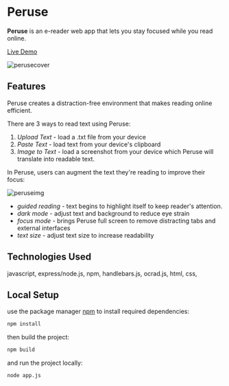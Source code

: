 **Peruse**
====
**Peruse** is an e-reader web app that lets you stay focused while you read online.

[Live Demo](https://peruse-reader.herokuapp.com/) 

![perusecover](https://user-images.githubusercontent.com/33171566/126246499-255c4e6c-73c7-42b0-a9ce-cf5117e6923e.png)

## Features
Peruse creates a distraction-free environment that makes reading online efficient.

There are 3 ways to read text using Peruse:
1. *Upload Text* - load a .txt file from your device
2. *Paste Text* - load text from your device's clipboard
3. *Image to Text* - load a screenshot from your device which Peruse will translate into readable text.

In Peruse, users can augment the text they're reading to improve their focus:

![peruseimg](https://user-images.githubusercontent.com/33171566/126246166-5730e835-6b4c-40c3-9aa4-8d1ff096d276.PNG)

* *guided reading* - text begins to highlight itself to keep reader's attention.
* *dark mode* - adjust text and background to reduce eye strain
* *focus mode* - brings Peruse full screen to remove distracting tabs and external interfaces
* *text size* - adjust text size to increase readability

## Technologies Used
javascript, express/node.js, npm, handlebars.js, ocrad.js, html, css, 

## Local Setup
use the package manager [npm](https://www.npmjs.com/get-npm) to install required dependencies:
```bash
npm install
```
then build the project:
```bash
npm build
```
and run the project locally:
```bash
node app.js
```
